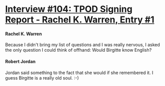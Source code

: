 # [Interview #104: TPOD Signing Report - Rachel K. Warren, Entry #1](https://www.theoryland.com/intvmain.php?i=104#1)

#### Rachel K. Warren

Because I didn't bring my list of questions and I was really nervous, I asked the only question I could think of offhand: Would Birgitte know English?

#### Robert Jordan

Jordan said something to the fact that she would if she remembered it. I guess Birgitte is a really old soul. :-)

